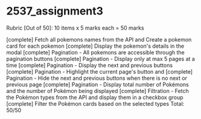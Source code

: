 # 2537_assignment3
Rubric [Out of 50]:
10 items x 5 marks each = 50 marks

[complete] Fetch all pokemons names from the API and Create a pokemon card for each pokemon
[complete] Display the pokemon's details in the modal
[complete] Pagination - All pokemons are accessible through the pagination buttons
[complete] Pagination - Display only at max 5 pages at a time
[complete] Pagination - Display the next and previous buttons
[complete] Pagination - Highlight the current page's button and
[complete] Pagination - Hide the next and previous buttons when there is no next or previous page
[complete] Pagination - Display total number of Pokémons and the number of Pokémon being displayed
[complete] Filtration - Fetch the Pokémon types from the API and display them in a checkbox group
[complete] Filter the Pokémon cards based on the selected types
Total: 50/50